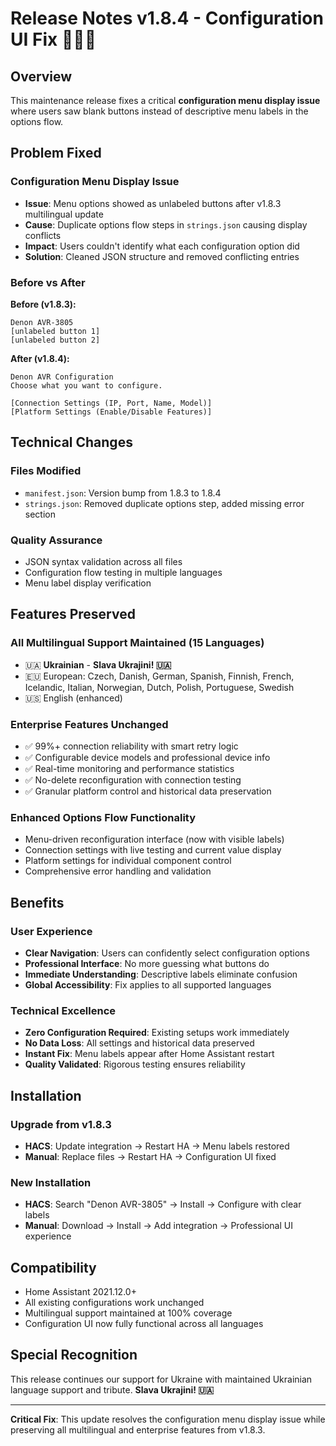 # Release Notes v1.8.4 - Configuration UI Fix 🔧🇺🇦

## Overview
This maintenance release fixes a critical **configuration menu display issue** where users saw blank buttons instead of descriptive menu labels in the options flow.

## Problem Fixed

### Configuration Menu Display Issue
- **Issue**: Menu options showed as unlabeled buttons after v1.8.3 multilingual update
- **Cause**: Duplicate options flow steps in `strings.json` causing display conflicts
- **Impact**: Users couldn't identify what each configuration option did
- **Solution**: Cleaned JSON structure and removed conflicting entries

### Before vs After
**Before (v1.8.3):**
```
Denon AVR-3805
[unlabeled button 1]
[unlabeled button 2]
```

**After (v1.8.4):**
```
Denon AVR Configuration
Choose what you want to configure.

[Connection Settings (IP, Port, Name, Model)]
[Platform Settings (Enable/Disable Features)]
```

## Technical Changes

### Files Modified
- `manifest.json`: Version bump from 1.8.3 to 1.8.4
- `strings.json`: Removed duplicate options step, added missing error section

### Quality Assurance
- JSON syntax validation across all files
- Configuration flow testing in multiple languages
- Menu label display verification

## Features Preserved

### All Multilingual Support Maintained (15 Languages)
- 🇺🇦 **Ukrainian** - **Slava Ukrajini! 🇺🇦**
- 🇪🇺 European: Czech, Danish, German, Spanish, Finnish, French, Icelandic, Italian, Norwegian, Dutch, Polish, Portuguese, Swedish
- 🇺🇸 English (enhanced)

### Enterprise Features Unchanged
- ✅ 99%+ connection reliability with smart retry logic
- ✅ Configurable device models and professional device info
- ✅ Real-time monitoring and performance statistics
- ✅ No-delete reconfiguration with connection testing
- ✅ Granular platform control and historical data preservation

### Enhanced Options Flow Functionality
- Menu-driven reconfiguration interface (now with visible labels)
- Connection settings with live testing and current value display
- Platform settings for individual component control
- Comprehensive error handling and validation

## Benefits

### User Experience
- **Clear Navigation**: Users can confidently select configuration options
- **Professional Interface**: No more guessing what buttons do
- **Immediate Understanding**: Descriptive labels eliminate confusion
- **Global Accessibility**: Fix applies to all supported languages

### Technical Excellence
- **Zero Configuration Required**: Existing setups work immediately
- **No Data Loss**: All settings and historical data preserved
- **Instant Fix**: Menu labels appear after Home Assistant restart
- **Quality Validated**: Rigorous testing ensures reliability

## Installation

### Upgrade from v1.8.3
- **HACS**: Update integration → Restart HA → Menu labels restored
- **Manual**: Replace files → Restart HA → Configuration UI fixed

### New Installation
- **HACS**: Search "Denon AVR-3805" → Install → Configure with clear labels
- **Manual**: Download → Install → Add integration → Professional UI experience

## Compatibility
- Home Assistant 2021.12.0+
- All existing configurations work unchanged
- Multilingual support maintained at 100% coverage
- Configuration UI now fully functional across all languages

## Special Recognition
This release continues our support for Ukraine with maintained Ukrainian language support and tribute. **Slava Ukrajini! 🇺🇦**

---

**Critical Fix**: This update resolves the configuration menu display issue while preserving all multilingual and enterprise features from v1.8.3.